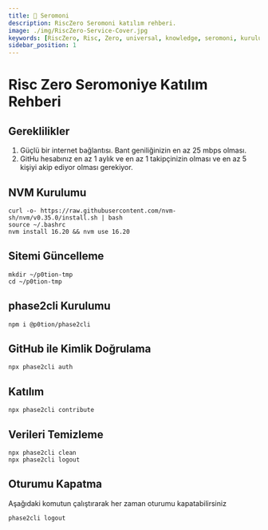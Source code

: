 ```yaml
---
title: 🎊 Seromoni
description: RiscZero Seromoni katılım rehberi.
image: ./img/RiscZero-Service-Cover.jpg
keywords: [RiscZero, Risc, Zero, universal, knowledge, seromoni, kurulum, rehber]
sidebar_position: 1
---
```


# Risc Zero Seromoniye Katılım Rehberi

## Gereklilikler 

1. Güçlü bir internet bağlantısı. Bant geniliğinizin en az 25 mbps olması.
2. GitHu hesabınız en az 1 aylık ve en az 1 takipçinizin olması ve en az 5 kişiyi akip ediyor olması gerekiyor.


## NVM Kurulumu
```shell
curl -o- https://raw.githubusercontent.com/nvm-sh/nvm/v0.35.0/install.sh | bash
source ~/.bashrc
nvm install 16.20 && nvm use 16.20
```

## Sitemi Güncelleme 
```shell
mkdir ~/p0tion-tmp
cd ~/p0tion-tmp
```

## phase2cli Kurulumu

```shell
npm i @p0tion/phase2cli
```

## GitHub ile Kimlik Doğrulama

```shell
npx phase2cli auth
```

## Katılım 

```shell
npx phase2cli contribute
```

## Verileri Temizleme

```shell
npx phase2cli clean
npx phase2cli logout
```

## Oturumu Kapatma
Aşağıdaki komutun çalıştırarak her zaman oturumu kapatabilirsiniz
```shell
phase2cli logout 
```
